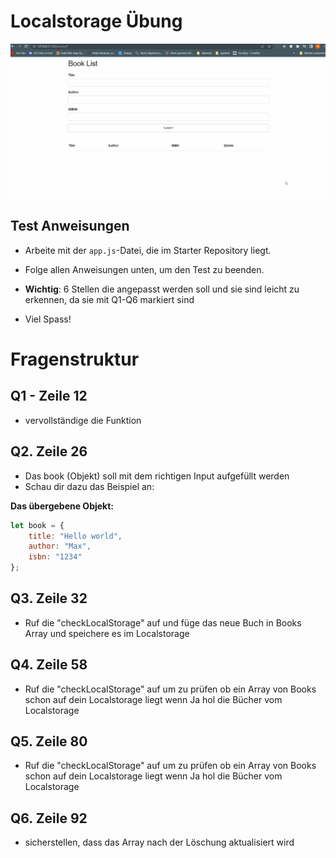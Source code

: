 # Localstorage Übung

![gg](/localStorage.gif)

## Test Anweisungen
* Arbeite mit der `app.js`-Datei, die im Starter Repository liegt.
* Folge allen Anweisungen unten, um den Test zu beenden.
* **Wichtig**: 6 Stellen die angepasst werden soll und sie sind leicht zu erkennen, da sie mit Q1-Q6 markiert sind

* Viel Spass!

# Fragenstruktur

## Q1 - Zeile 12

* vervollständige die Funktion

## Q2. Zeile 26
* Das book (Objekt) soll mit dem richtigen Input aufgefüllt werden
* Schau dir dazu das Beispiel an:

**Das übergebene Objekt:**
```javascript
let book = {
    title: "Hello world",
    author: "Max",
    isbn: "1234"
};
```

## Q3. Zeile 32

* Ruf die "checkLocalStorage" auf und füge das neue Buch in Books Array und speichere es im Localstorage

## Q4. Zeile 58

* Ruf die "checkLocalStorage" auf um zu prüfen ob ein Array von Books schon auf dein Localstorage liegt wenn Ja hol die Bücher vom Localstorage

## Q5. Zeile 80

* Ruf die "checkLocalStorage" auf um zu prüfen ob ein Array von Books schon auf dein Localstorage liegt wenn Ja hol die Bücher vom Localstorage

## Q6. Zeile 92

* sicherstellen, dass das Array nach der Löschung aktualisiert wird


